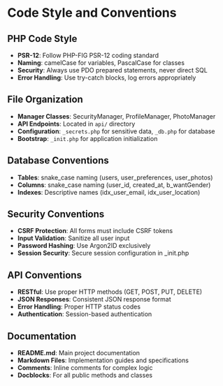 # Code Style and Conventions

## PHP Code Style
- **PSR-12**: Follow PHP-FIG PSR-12 coding standard
- **Naming**: camelCase for variables, PascalCase for classes
- **Security**: Always use PDO prepared statements, never direct SQL
- **Error Handling**: Use try-catch blocks, log errors appropriately

## File Organization
- **Manager Classes**: SecurityManager, ProfileManager, PhotoManager
- **API Endpoints**: Located in `api/` directory
- **Configuration**: `_secrets.php` for sensitive data, `_db.php` for database
- **Bootstrap**: `_init.php` for application initialization

## Database Conventions
- **Tables**: snake_case naming (users, user_preferences, user_photos)
- **Columns**: snake_case naming (user_id, created_at, b_wantGender)
- **Indexes**: Descriptive names (idx_user_email, idx_user_location)

## Security Conventions
- **CSRF Protection**: All forms must include CSRF tokens
- **Input Validation**: Sanitize all user input
- **Password Hashing**: Use Argon2ID exclusively
- **Session Security**: Secure session configuration in _init.php

## API Conventions
- **RESTful**: Use proper HTTP methods (GET, POST, PUT, DELETE)
- **JSON Responses**: Consistent JSON response format
- **Error Handling**: Proper HTTP status codes
- **Authentication**: Session-based authentication

## Documentation
- **README.md**: Main project documentation
- **Markdown Files**: Implementation guides and specifications
- **Comments**: Inline comments for complex logic
- **Docblocks**: For all public methods and classes